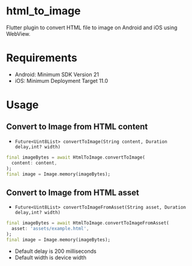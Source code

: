 # html_to_image

Flutter plugin to convert HTML file to image on Android and iOS using WebView.

# Requirements
- Android: Minimum SDK Version 21
- iOS: Minimum Deployment Target 11.0

# Usage

## Convert to Image from HTML content
- ```Future<Uint8List> convertToImage(String content, Duration delay,int? width)```
```dart
final imageBytes = await HtmlToImage.convertToImage(
  content: content,
);
final image = Image.memory(imageBytes);
```

## Convert to Image from HTML asset
- ```Future<Uint8List> convertToImageFromAsset(String asset, Duration delay,int? width)```
```dart
final imageBytes = await HtmlToImage.convertToImageFromAsset(
  asset: 'assets/example.html',
);
final image = Image.memory(imageBytes);
```

- Default delay is 200 milliseconds
- Default width is device width
